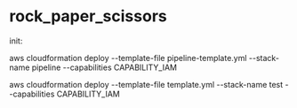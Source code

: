 # rock_paper_scissors

init:

aws cloudformation deploy --template-file pipeline-template.yml --stack-name pipeline --capabilities CAPABILITY_IAM

aws cloudformation deploy --template-file template.yml --stack-name test --capabilities CAPABILITY_IAM